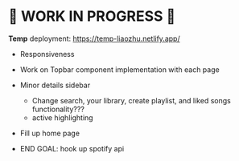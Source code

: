 # 🚧 WORK IN PROGRESS 🚧

**Temp** deployment: https://temp-liaozhu.netlify.app/

- Responsiveness
- Work on Topbar component implementation with each page
- Minor details sidebar
    - Change search, your library, create playlist, and liked songs functionality???
    - active highlighting
- Fill up home page

- END GOAL: hook up spotify api